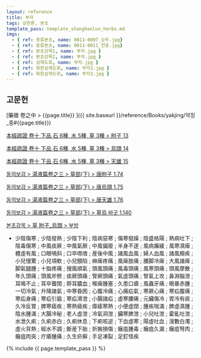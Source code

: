 ```yaml
---
layout: reference
title: 부자
tags: 상한론, 본초
template_pass: template_shanghanlun_herbs.md
imgs:
  - { ref: 증류본초, name: 0011-0007_오두.jpg}
  - { ref: 증류본초, name: 0011-0011_천웅.jpg}
  - { ref: 본초강목1, name: 부자.jpg }
  - { ref: 본초강목2, name: 부자.jpg }
  - { ref: 삼재도회, name: 부자.jpg }
  - { ref: 화한삼재도회, name: 부자1.jpg }
  - { ref: 화한삼재도회, name: 부자2.jpg }
---
```



## 고문헌

[藥徵 卷之中 > {{page.title}} ]({{ site.baseurl }}/reference/Books/yakjing/약징_중#{{page.title}})

[本經疏證 卷十 下品 石 6種, 水 5種, 草 3種 > 附子 13](https://mediclassics.kr/books/154/volume/10/#content_42)

[本經疏證 卷十 下品 石 6種, 水 5種, 草 3種 > 烏頭 14](https://mediclassics.kr/books/154/volume/10/#content_44)

[本經疏證 卷十 下品 石 6種, 水 5種, 草 3種 > 天雄 15](https://mediclassics.kr/books/154/volume/10/#content_46)




[동의보감 > 湯液篇卷之三 > 草部(下) >  唐附子 1.74](https://mediclassics.kr/books/8/volume/22/#content_386)

[동의보감 > 湯液篇卷之三 > 草部(下) >  唐烏頭 1.75](https://mediclassics.kr/books/8/volume/22/#content_394)

[동의보감 > 湯液篇卷之三 > 草部(下) >  唐天雄 1.76](https://mediclassics.kr/books/8/volume/22/#content_398)

[동의보감 > 湯液篇卷之三 > 草部(下) > 草烏 바곳 1.140](https://mediclassics.kr/books/8/volume/22/#content_669)

[본초강목 > 草	附子_烏頭 > 부방](https://mediclassics.kr/books/8/volume/22/#content_386)

* 少陰傷寒 ; 少陰發熱 ; 少陰下利 ; 陰病惡寒 ; 傷寒發躁 ; 陰盛格陽 ; 熱病吐下 ; 陰毒傷寒 ; 中風痰厥 ; 中風氣厥 ; 中風偏廢 ; 半身不遂 ; 風病癱緩 ; 風寒濕痺 ; 體虛有風 ; 口眼喎斜 ; 口卒噤瘖 ; 産後中風 ; 諸風血風 ; 婦人血風 ; 諸風癎疾 ; 小兒慢驚 ; 小兒項軟 ; 小兒顖陷 ; 麻痺疼痛 ; 風痺肢痛 ; 腰脚冷痺 ; 大風諸痺 ; 脚氣腿腫 ; 十脂疼痛 ; 搜風順氣 ; 頭風頭痛 ; 風毒頭痛 ; 風寒頭痛 ; 頭風摩散 ; 年久頭痛 ; 頭風斧劈 ; 痰厥頭痛 ; 腎厥頭痛 ; 氣虛頭痛 ; 腎氣上攻 ; 鼻淵腦泄 ; 耳鳴不止 ; 耳卒聾閉 ; 聤耳膿血 ; 喉痺腫塞 ; 久患口瘡 ; 風蟲牙痛 ; 眼暴赤腫 ; 一切冷氣 ; 升降諸氣 ; 中寒昏困 ; 心腹冷痛 ; 心痛疝氣 ; 寒厥心痛 ; 寒疝腹痛 ; 寒疝身痛 ; 寒疝引脇 ; 寒疝滑泄 ; 小腸諸疝 ; 虛寒腰痛 ; 元臟傷冷 ; 胃冷有痰 ; 久冷反胃 ; 脾寒瘧疾 ; 寒熱瘧疾 ; 瘴瘧寒熱 ; 小便虛閉 ; 腫疾喘滿 ; 脾虛濕腫 ; 陰水腫滿 ; 大腸冷秘 ; 老人虛泄 ; 冷氣洞泄 ; 臟寒脾泄 ; 小兒吐泄 ; 霍亂吐泄 ; 水泄久痢 ; 久痢赤白 ; 久痢休息 ; 下痢咳逆 ; 下血虛寒 ; 陽虛吐血 ; 溲數白濁 ; 虛火背熱 ; 經水不調 ; 斷産下胎 ; 折腕損傷 ; 癰疽腫毒 ; 癰疽久漏 ; 癰疽弩肉 ; 癰疽肉突 ; 疔瘡腫痛 ; 久生疥癬 ; 手足凍裂 ; 足釘怪疾


{% include {{ page.template_pass }} %}

